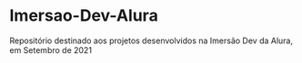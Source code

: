 # Imersao-Dev-Alura
 Repositório destinado aos projetos desenvolvidos na Imersão Dev da Alura, em Setembro de 2021
